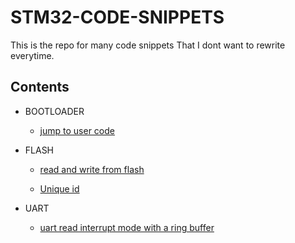 # STM32-CODE-SNIPPETS

This is the repo for many code snippets That I dont want to rewrite everytime.


## Contents

* BOOTLOADER

	* [jump to user code](Bootloaders/Jump-to-user-code.md)
	
* FLASH
	
	* [read and write from flash](FLASH/user-code-read-and-write-flash.md )
	
	* [Unique id](FLASH/unique-id.md)

* UART
	
	* [uart read interrupt mode with a ring buffer](UART/uart-receive-inturrupt-circular-buffer.md)
	
	






